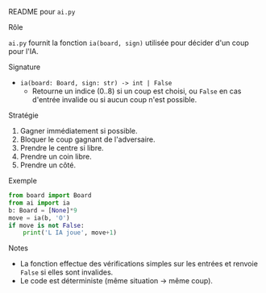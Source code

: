 README pour `ai.py`

Rôle

`ai.py` fournit la fonction `ia(board, sign)` utilisée pour décider d'un coup pour l'IA.

Signature

- `ia(board: Board, sign: str) -> int | False`
  - Retourne un indice (0..8) si un coup est choisi, ou `False` en cas d'entrée invalide ou si aucun coup n'est possible.

Stratégie

1. Gagner immédiatement si possible.
2. Bloquer le coup gagnant de l'adversaire.
3. Prendre le centre si libre.
4. Prendre un coin libre.
5. Prendre un côté.

Exemple

```python
from board import Board
from ai import ia
b: Board = [None]*9
move = ia(b, 'O')
if move is not False:
    print('L IA joue', move+1)
```

Notes

- La fonction effectue des vérifications simples sur les entrées et renvoie `False` si elles sont invalides.
- Le code est déterministe (même situation -> même coup).
